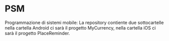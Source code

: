 # PSM
Programmazione di sistemi mobile:
La repository contiente due sottocartelle nella cartella Android ci sarà il progetto MyCurrency, nella cartella iOS ci sarà il progetto PlaceReminder.

